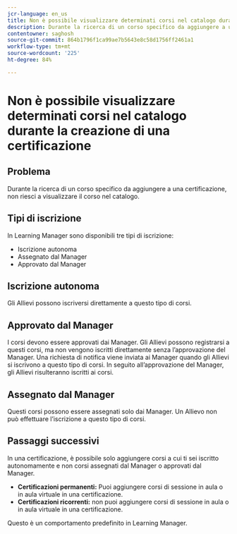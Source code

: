 ```yaml
---
jcr-language: en_us
title: Non è possibile visualizzare determinati corsi nel catalogo durante la creazione di una certificazione
description: Durante la ricerca di un corso specifico da aggiungere a una certificazione, non riesci a visualizzare il corso nel catalogo.
contentowner: saghosh
source-git-commit: 864b1796f1ca99ae7b5643e8c58d1756ff2461a1
workflow-type: tm+mt
source-wordcount: '225'
ht-degree: 84%

---
```




# Non è possibile visualizzare determinati corsi nel catalogo durante la creazione di una certificazione

## Problema

Durante la ricerca di un corso specifico da aggiungere a una certificazione, non riesci a visualizzare il corso nel catalogo.

## Tipi di iscrizione

In Learning Manager sono disponibili tre tipi di iscrizione:

* Iscrizione autonoma
* Assegnato dal Manager
* Approvato dal Manager

## Iscrizione autonoma

Gli Allievi possono iscriversi direttamente a questo tipo di corsi.

## Approvato dal Manager

I corsi devono essere approvati dai Manager. Gli Allievi possono registrarsi a questi corsi, ma non vengono iscritti direttamente senza l’approvazione del Manager. Una richiesta di notifica viene inviata ai Manager quando gli Allievi si iscrivono a questo tipo di corsi. In seguito all’approvazione del Manager, gli Allievi risulteranno iscritti ai corsi.

## Assegnato dal Manager

Questi corsi possono essere assegnati solo dai Manager. Un Allievo non può effettuare l’iscrizione a questo tipo di corsi.

## Passaggi successivi

In una certificazione, è possibile solo aggiungere corsi a cui ti sei iscritto autonomamente e non corsi assegnati dal Manager o approvati dal Manager.

* **Certificazioni permanenti:**  Puoi aggiungere corsi di sessione in aula o in aula virtuale in una certificazione.
* **Certificazioni ricorrenti:** non puoi aggiungere corsi di sessione in aula o in aula virtuale in una certificazione.

Questo è un comportamento predefinito in Learning Manager.
